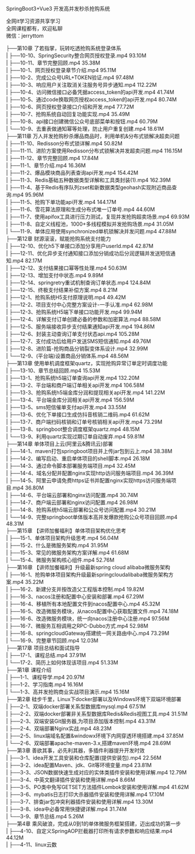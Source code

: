 SpringBoot3+Vue3 开发高并发秒杀抢购系统

全网it学习资源共享学习<br>全网课程都有，欢迎私聊<br>微信：jerryttom<br>

├──第10章 了若指掌，玩转吃透抢购系统登录体系<br> | ├──10-10、SpringSecurity整合网页授权登录.mp4 93.10M<br> | ├──10-11、章节完整回顾.mp4 35.38M<br> | ├──10-1、网页授权登录章节介绍.mp4 95.11M<br> | ├──10-2、完成公众号URL+TOKEN验证.mp4 97.48M<br> | ├──10-3、响应用户关注取消关注服务号异步通知.mp4 112.22M<br> | ├──10-4、访问微信接口必备凭据access_token的api开发.mp4 41.74M<br> | ├──10-5、通过code换取网页授权access_token的api开发.mp4 80.74M<br> | ├──10-6、网页授权登录接口介绍和开发.mp4 77.72M<br> | ├──10-7、抢购系统自动回复功能实现.mp4 35.49M<br> | ├──10-8、api接口创建微信公众号底部菜单和按钮.mp4 60.79M<br> | └──10-9、去重表做通知幂等处理，防止用户重复创建.mp4 18.61M<br> ├──第11章 万人并发抢购秒杀爆品商品时，利用单机&amp;分布式锁解决超卖问题<br> | ├──11-10、Redisson分布式锁详解.mp4 50.82M<br> | ├──11-11、进阶方案使用Redisson分布式锁解决并发超卖问题.mp4 116.15M<br> | ├──11-12、章节完整回顾.mp4 17.84M<br> | ├──11-1、章节介绍.mp4 16.36M<br> | ├──11-2、爆品模块商品列表查询api开发.mp4 154.42M<br> | ├──11-3、Redis基础五种数据类型详解和工具类封装(1).mp4 162.39M<br> | ├──11-4、基于Redis有序队列zset和新数据类型geohash实现附近商品查询.mp4 95.96M<br> | ├──11-5、抢购下单功能api开发.mp4 144.17M<br> | ├──11-6、雪花算法原理和生成分布式唯一订单号.mp4 44.60M<br> | ├──11-7、使用apifox工具进行压力测试，复现并发抢购超卖场景.mp4 69.93M<br> | ├──11-8、自定义线程池，1000+多线程模拟并发抢购场景.mp4 31.05M<br> | └──11-9、单体应用使用synchronized单机锁解决并发问题.mp4 47.88M<br> ├──第12章 财源滚滚，赋能抢购系统支付能力<br> | ├──12-10、优化h5下单接口添加分享用户userId.mp4 42.87M<br> | ├──12-11、优化异步支付通知接口添加分销成功后分润逻辑并发送短信通知.mp4 82.17M<br> | ├──12-12、支付结果接口幂等性处理.mp4 50.63M<br> | ├──12-13、增加支付中状态.mp4 9.89M<br> | ├──12-14、springretry重试机制查询订单状态.mp4 124.84M<br> | ├──12-15、终极支付结果补偿方案.mp4 8.21M<br> | ├──12-1、抢购系统H5支付原理说明.mp4 49.42M<br> | ├──12-2、项目支付中心完整方案设计-一手认准.mp4 62.98M<br> | ├──12-3、抢购系统H5端下单接口功能开发.mp4 99.94M<br> | ├──12-4、详解支付订单创建必备的参数和加密算法.mp4 88.58M<br> | ├──12-5、服务端接收异步支付结果通知api开发.mp4 194.86M<br> | ├──12-6、封装主动查询订单支付状态api.mp4 105.28M<br> | ├──12-7、支付成功后给用户发送SMS短信通知.mp4 49.76M<br> | ├──12-8、进阶篇-抢购商品分销裂变体系设计.mp4 32.99M<br> | └──12-9、(平台端)设置商品分销体系.mp4 48.56M<br> ├──第13章 使用单机调度框架quartz，实现抢购异常订单定时调度功能<br> | ├──13-10、章节总结回顾.mp4 15.53M<br> | ├──13-1、抢购系统h5端订单查询api开发.mp4 132.20M<br> | ├──13-2、平台端和商户端订单相关api开发.mp4 106.58M<br> | ├──13-3、抢购系统h5端金库分润和提现相关api开发.mp4 141.22M<br> | ├──13-4、平台端金库分润相关api开发.mp4 156.59M<br> | ├──13-5、sms短信催单支付api开发.mp4 33.55M<br> | ├──13-6、优化下单接口生成仿抖音核销二维码.mp4 61.62M<br> | ├──13-7、商户端扫码核销和订单号核销相关api开发.mp4 73.29M<br> | ├──13-8、springboot整合调度框架quartz.mp4 48.15M<br> | └──13-9、利用quartz实现过期订单自动废弃.mp4 59.81M<br> ├──第14章 单体项目上云(阿里云&amp;腾讯云)部署<br> | ├──14-1、maven打包springboot项目并上传jar包到云上.mp4 38.38M<br> | ├──14-2、编写启动、重启单体项目的shell脚本.mp4 26.18M<br> | ├──14-3、通过命令脚本部署服务端项目.mp4 32.45M<br> | ├──14-4、域名分配并配置nginx实现http访问服务端项目.mp4 36.39M<br> | ├──14-5、阿里云申请免费https证书并配置nginx实现https访问服务端项目.mp4 36.80M<br> | ├──14-6、平台端云部署和nginx访问配置.mp4 30.74M<br> | ├──14-7、商户端云部署和nginx访问配置.mp4 26.98M<br> | ├──14-8、抢购系统h5端云部署和公众号访问配置.mp4 30.21M<br> | └──14-9、完整springboot单体版本高并发爆款抢购公众号项目回顾.mp4 48.31M<br> ├──第15章 【讲师加餐福利】单体项目架构优化思考<br> | ├──15-1、单体项目架构升级思考.mp4 56.04M<br> | ├──15-2、什么是微服务架构.mp4 31.95M<br> | ├──15-3、常见的微服务架构方案详解.mp4 61.68M<br> | └──15-4、微服务架构核心组件.mp4 52.76M<br> ├──第16章 【讲师加餐福利】升级最新spring cloud alibaba微服务架构<br> | ├──16-1、抢购单体项目架构升级最新springcloudalibaba微服务架构方案.mp4 35.22M<br> | ├──16-2、新建分支并按改造父工程版本控制.mp4 19.82M<br> | ├──16-3、nacos注册和配置中心安装和部署.mp4 67.29M<br> | ├──16-4、移植所有本地配置文件到nacos配置中心.mp4 45.32M<br> | ├──16-5、改造微服务模块，从nacos配置中心获取配置文件.mp4 74.18M<br> | ├──16-6、改造微服务模块，统一向nacos注册中心注册.mp4 97.56M<br> | ├──16-7、微服务互相调用之RPC-Dubbo方式.mp4 52.98M<br> | ├──16-8、springcloudGateway搭建统一网关路由中心.mp4 73.29M<br> | └──16-9、完整章节回顾.mp4 12.03M<br> ├──第17章 项目总结和面试指导<br> | ├──17-1、课程总结.mp4 37.91M<br> | └──17-2、简历上如何体现该项目.mp4 51.33M<br> ├──第1章 课程介绍<br> | ├──1-1、课程导学.mp4 20.97M<br> | ├──1-2、学习指南.mp4 16.16M<br> | └──1-3、高并发抢购商业实战项目演示.mp4 15.16M<br> ├──第2章 硅步千里，Linux下docker部署以及Windows环境下双端环境部署<br> | ├──2-1、双端docker部署关系型数据库mysql.mp4 67.51M<br> | ├──2-2、双端docker部署非关系型数据库Redis&amp;Redis视图工具.mp4 31.51M<br> | ├──2-3、双端安装Git服务器,为项目添加版本控制.mp4 43.31M<br> | ├──2-4、双端部署Nginx实战.mp4 48.23M<br> | ├──2-5、linux端域名配置&amp;windowx环境下内网穿透环境搭建.mp4 37.85M<br> | └──2-6、双端部署apache-maven-3.x,搭建maven环境.mp4 28.69M<br> ├──第3章 善欲其事，必先利其器，多插件利器提升开发时效<br> | ├──3-1、idea开发工具安装和仓库配置(提供安装包).mp4 22.56M<br> | ├──3-2、idea配置Maven、jdk、Git等环境变量.mp4 23.81M<br> | ├──3-3、JSON数据快速生成对应的实体类插件安装和使用详解.mp4 12.79M<br> | ├──3-4、中英文翻译插件安装和使用详解.mp4 8.66M<br> | ├──3-5、PO类中免写GETSET方法插件Lombok安装和使用详解.mp4 41.62M<br> | ├──3-6、mybatis日志打印大杀器插件安装和使用详解.mp4 17.10M<br> | ├──3-7、排查jar包冲突利器插件安装和使用详解.mp4 13.30M<br> | ├──3-8、idea中必备常用快捷键详解.mp4 31.74M<br> | └──3-9、章节总结.mp4 5.26M<br> ├──第4章 乘风破浪，完成从0到1的单体微服务框架搭建，迈出成功的第一步<br> | ├──4-10、自定义SpringAOP拦截器打印所有请求参数和响应结果.mp4 44.12M<br> | ├──4-11、linux云数